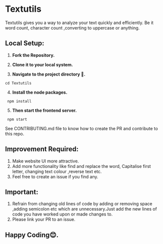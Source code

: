 # Textutils

Textutils gives you a way to analyze your text quickly and efficiently. Be it word count, character count ,converting to uppercase or anything.

## Local Setup: 

 1) **Fork the Repository.**
 
 2) **Clone it to your local system.**

 3) **Navigate to the project directory 📁.**
   ```
   cd Textutils
   ```
 4) **Install the node packages.**  
   ```
    npm install
   ```
 5) **Then start the frontend server.** 
   ```
    npm start
   ```

See CONTRIBUTING.md file to know how to create the PR and contribute to this repo.

## Improvement Required:

1. Make website UI more attractive.
2. Add more functionality like find and replace the word, Capitalise first letter, changing text colour ,reverse text etc. 
3. Feel free to create an issue if you find any.

## Important:

1. Refrain from changing old lines of code by adding or removing space ,adding semicolon etc which are unnecessary.Just add the new lines of code you have worked upon or made changes to.
2. Please link your PR to an issue.

## Happy Coding😊.
